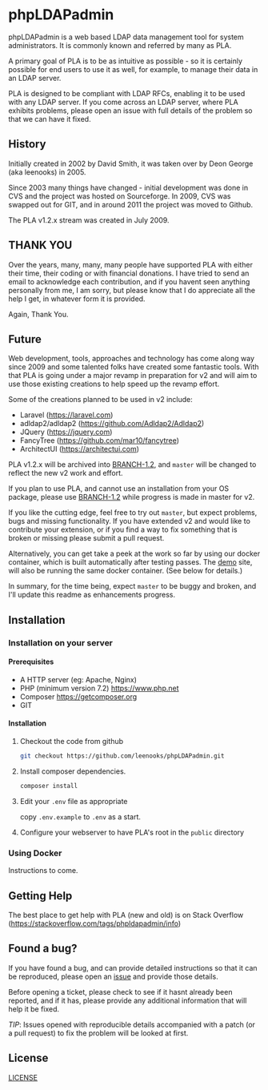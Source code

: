 # phpLDAPadmin
phpLDAPadmin is a web based LDAP data management tool for system administrators. It is commonly known and referred by many as PLA.

A primary goal of PLA is to be as intuitive as possible - so it is certainly possible for end users to use it as well, for example, to manage their data in an LDAP server.

PLA is designed to be compliant with LDAP RFCs, enabling it to be used with any LDAP server.
If you come across an LDAP server, where PLA exhibits problems, please open an issue with full details of the problem so that we can have it fixed.

## History
Initially created in 2002 by David Smith, it was taken over by Deon George (aka leenooks) in 2005.

Since 2003 many things have changed - initial development was done in CVS and the project was hosted on Sourceforge.
In 2009, CVS was swapped out for GIT, and in around 2011 the project was moved to Github.

The PLA v1.2.x stream was created in July 2009.

## THANK YOU
Over the years, many, many, many people have supported PLA with either their time, their coding or with financial donations.
I have tried to send an email to acknowledge each contribution, and if you havent seen anything personally from me, I am sorry, but please know that I do appreciate all the help I get, in whatever form it is provided.

Again, Thank You.

## Future
Web development, tools, approaches and technology has come along way since 2009 and some talented folks have created some fantastic tools.
With that PLA is going under a major revamp in preparation for v2 and will aim to use those existing creations to help speed up the revamp effort.

Some of the creations planned to be used in v2 include:
* Laravel (https://laravel.com)
* adldap2/adldap2 (https://github.com/Adldap2/Adldap2)
* JQuery (https://jquery.com)
* FancyTree (https://github.com/mar10/fancytree)
* ArchitectUI (https://architectui.com)

PLA v1.2.x will be archived into [BRANCH-1.2](https://github.com/leenooks/phpLDAPadmin/tree/BRANCH-1.2), and `master` will be changed to reflect the new v2 work and effort.

If you plan to use PLA, and cannot use an installation from your OS package, please use [BRANCH-1.2](https://github.com/leenooks/phpLDAPadmin/tree/BRANCH-1.2) while progress is made in master for v2.

If you like the cutting edge, feel free to try out `master`, but expect problems, bugs and missing functionality.
If you have extended v2 and would like to contribute your extension, or if you find a way to fix something that is broken or missing please submit a pull request.

Alternatively, you can get take a peek at the work so far by using our docker container, which is built automatically after testing passes.
The [demo](http://demo.phpldapadmin.org) site, will also be running the same docker container. (See below for details.)

In summary, for the time being, expect `master` to be buggy and broken, and I'll update this readme as enhancements progress.

## Installation

### Installation on your server

#### Prerequisites
* A HTTP server (eg: Apache, Nginx)
* PHP (minimum version 7.2) https://www.php.net
* Composer https://getcomposer.org
* GIT

#### Installation
1. Checkout the code from github
   ```bash
   git checkout https://github.com/leenooks/phpLDAPadmin.git
   ```

1. Install composer dependencies.
   ```bash
   composer install
   ```

1. Edit your `.env` file as appropriate

   copy `.env.example` to `.env` as a start.

1. Configure your webserver to have PLA's root in the `public` directory

### Using Docker
Instructions to come.

## Getting Help
The best place to get help with PLA (new and old) is on Stack Overflow (https://stackoverflow.com/tags/phpldapadmin/info)

## Found a bug?
If you have found a bug, and can provide detailed instructions so that it can be reproduced, please open an [issue](https://github.com/leenooks/phpLDAPadmin/issues) and provide those details.

Before opening a ticket, please check to see if it hasnt already been reported, and if it has, please provide any additional information that will help it be fixed.

*TIP*: Issues opened with reproducible details accompanied with a patch (or a pull request) to fix the problem will be looked at first.

## License
[LICENSE](LICENSE)
